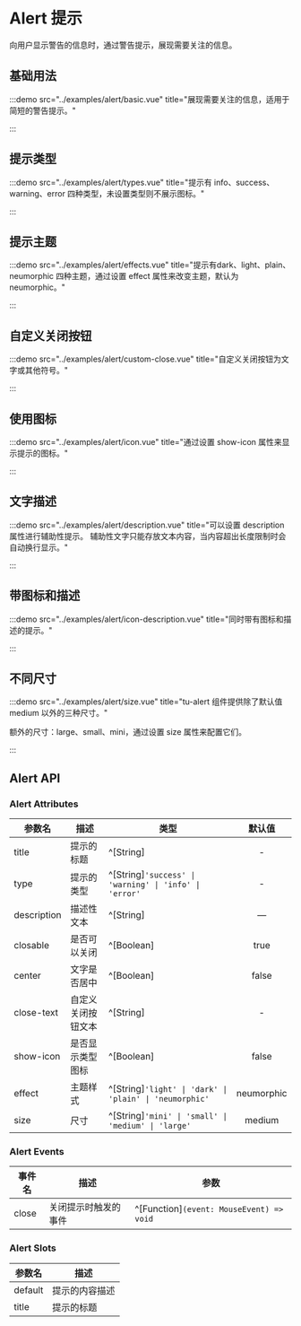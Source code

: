 # Alert 提示

向用户显示警告的信息时，通过警告提示，展现需要关注的信息。

## 基础用法

:::demo src="../examples/alert/basic.vue" title="展现需要关注的信息，适用于简短的警告提示。"

:::

## 提示类型

:::demo src="../examples/alert/types.vue" title="提示有 info、success、warning、error 四种类型，未设置类型则不展示图标。"

:::

## 提示主题

:::demo src="../examples/alert/effects.vue" title="提示有dark、light、plain、neumorphic 四种主题，通过设置 effect 属性来改变主题，默认为 neumorphic。"

:::

## 自定义关闭按钮

:::demo src="../examples/alert/custom-close.vue" title="自定义关闭按钮为文字或其他符号。"

:::

## 使用图标

:::demo src="../examples/alert/icon.vue" title="通过设置 show-icon 属性来显示提示的图标。"

:::

## 文字描述

:::demo src="../examples/alert/description.vue" title="可以设置 description 属性进行辅助性提示。 辅助性文字只能存放文本内容，当内容超出长度限制时会自动换行显示。"

:::

## 带图标和描述

:::demo src="../examples/alert/icon-description.vue" title="同时带有图标和描述的提示。"

:::

## 不同尺寸

:::demo src="../examples/alert/size.vue" title="tu-alert 组件提供除了默认值 medium 以外的三种尺寸。"

额外的尺寸：large、small、mini，通过设置 size 属性来配置它们。

:::

## Alert API

### Alert Attributes

| 参数名 | 描述 | 类型 | 默认值 |
| ------ | ---- | ---- | :----: |
| title | 提示的标题 | ^[String] | - |
| type | 提示的类型 | ^[String]`'success' \| 'warning' \| 'info' \| 'error'` | - |
| description | 描述性文本 | ^[String] | —         |
| closable | 是否可以关闭 | ^[Boolean] | true |
| center | 文字是否居中 | ^[Boolean] | false |
| close-text | 自定义关闭按钮文本 | ^[String] | - |
| show-icon | 是否显示类型图标 | ^[Boolean] | false |
| effect |主题样式| ^[String]`'light' \| 'dark' \| 'plain' \| 'neumorphic'` | neumorphic |
| size | 尺寸 | ^[String]`'mini' \| 'small' \| 'medium' \| 'large'` | medium |

### Alert Events

| 事件名 | 描述 | 参数 |
| ------ | ---- | ---- |
| close | 关闭提示时触发的事件 | ^[Function]`(event: MouseEvent) => void` |

### Alert Slots

| 参数名 | 描述 |
| ------ | ---- |
| default | 提示的内容描述 |
| title | 提示的标题 |
